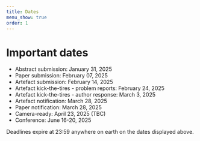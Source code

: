```yaml
---
title: Dates
menu_show: true
order: 1
---
```


# Important dates

* Abstract submission: January 31, 2025
* Paper submission: February 07, 2025
* Artefact submission: February 14, 2025
* Artefact kick-the-tires - problem reports: February 24, 2025
* Artefact kick-the-tires - author response: March 3, 2025
* Artefact notification: March 28, 2025
* Paper notification: March 28, 2025
* Camera-ready: April 23, 2025 (TBC)
* Conference:  June 16-20, 2025

Deadlines expire at 23:59 anywhere on earth on the dates displayed above.
